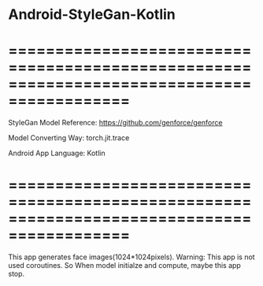 # Android-StyleGan-Kotlin

===========================================================================================
===========================================================================================
StyleGan Model Reference: https://github.com/genforce/genforce

Model Converting Way: torch.jit.trace

Android App Language: Kotlin

===========================================================================================
===========================================================================================

This app generates face images(1024*1024pixels).
Warning: This app is not used coroutines. So When model initialze and compute, maybe this app stop.
